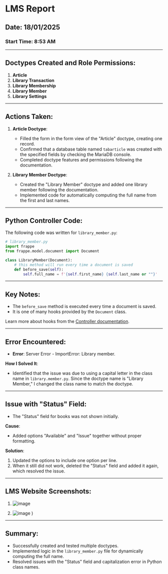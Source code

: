 # LMS  Report

## Date: 18/01/2025

### Start Time: 8:53 AM



---

## Doctypes Created and Role Permissions:
1. **Article**
2. **Library Transaction**
3. **Library Membership**
4. **Library Member**
5. **Library Settings**

---

## Actions Taken:

1. **Article Doctype**:
   - Filled the form in the form view of the "Article" doctype, creating one record.
   - Confirmed that a database table named `tabarticle` was created with the specified fields by checking the MariaDB console.
   - Completed doctype features and permissions following the documentation.

2. **Library Member Doctype**:
   - Created the "Library Member" doctype and added one library member following the documentation.
   - Implemented code for automatically computing the full name from the first and last names.

---

## Python Controller Code:

The following code was written for `library_member.py`:

```python
# library_member.py
import frappe
from frappe.model.document import Document

class LibraryMember(Document):
    # this method will run every time a document is saved
    def before_save(self):
        self.full_name = f'{self.first_name} {self.last_name or ""}'
```

---

## Key Notes:

- The `before_save` method is executed every time a document is saved.
- It is one of many hooks provided by the `Document` class.

Learn more about hooks from the [Controller documentation](https://frappeframework.com/docs/user/en/python-api/hooks).

---

## Error Encountered:

- **Error**: Server Error - ImportError: Library member.

**How I Solved It**:
- Identified that the issue was due to using a capital letter in the class name in `library.member.py`. Since the doctype name is "Library Member," I changed the class name to match the doctype.

---

## Issue with "Status" Field:

- The "Status" field for books was not shown initially.

**Cause**:
- Added options "Available" and "Issue" together without proper formatting.

**Solution**:
1. Updated the options to include one option per line.
2. When it still did not work, deleted the "Status" field and added it again, which resolved the issue.

---

## LMS Website Screenshots:


1.  
   ![image](https://github.com/user-attachments/assets/faa300ea-1962-40f7-8f41-84f7e4f5a4e0)


2. 
    ![image](https://github.com/user-attachments/assets/9e195dd9-69cf-4363-9735-488c3b23c98a)
)

---

## Summary:

- Successfully created and tested multiple doctypes.
- Implemented logic in the `library_member.py` file for dynamically computing the full name.
- Resolved issues with the "Status" field and capitalization error in Python class names.
